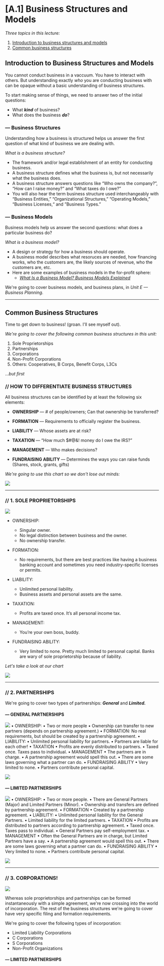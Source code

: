 # [A.1]	Business Structures and Models

*Three topics in this lecture:*  

1. [Introduction to business structures and models](#ibsm)
1. [Common business structures](#cbs)  

## <a name="ibsm">Introduction to Business Structures and Models</a>

You cannot conduct business in a vaccuum. You have to interact with others. But understanding exactly *who* you are conducting business with can be opaque without a basic understanding of business structures.

To start making sense of things, we need to answer two of the initial questions:

* What ***kind*** of business?
* What does the business ***do***?

### — Business Structures
Understanding how a business is structured helps us answer the first question of what kind of business we are dealing with. 

*What is a business structure?*

* The framework and/or legal establishment of an entity for conducting business.
* A business structure defines what the business is, but not necessarily what the
business does.
* A business structure answers questions like “Who owns the company?”, “How
can I raise money?” and “What taxes do I owe?”
* You will also hear the term business structure used interchangeably with
“Business Entities,” “Organizational Structures,” “Operating Models,”
“Business Licenses,“ and ”Business Types.”

### — Business Models
Business models help us answer the second questions: what does a particular business do? 

*What is a business model?*

* A design or strategy for how a business should operate. 
* A business model describes what resoruces are needed, how financing works, who the customers are, the likely sources of revenue, who the customers are, etc. 
* Here are some examples of business models in the for-profit sphere:
	* *[What Is a Business Model? Business Models Explained](https://articles.bplans.com/what-is-a-business-model-business-models-explained/)*
 	
We're going to cover business models, and business plans, in *Unit E — Business Planning*. 
***

## <a name="cbs">Common Business Structures</a>  

Time to get down to business! (groan. I'll see myself out). 

*We're going to cover the following common business structures in this unit:*

1. Sole Proprietorships
2. Partnerships
3. Corporations
4. Non-Profit Corporations
5. Others: Cooperatives, B Corps, Benefit Corps, L3Cs

...*but first*

### // HOW TO DIFFERENTIATE BUSINESS STRUCTURES
All business structures can be identified by at least the following six elements:

* **OWNERSHIP** — # of people/owners; Can that ownership be transferred?

* **FORMATION** — Requirements to officially register the business.
* **LIABILITY** — Whose assets are at risk?
* **TAXATION** — “How much $#@&! money do I owe the IRS?”
* **MANAGEMENT** — Who makes decisions?
* **FUNDRAISING ABILITY** — Determines the ways you can raise funds (Shares, stock, grants, gifts)

*We're going to use this chart so we don't lose out minds:*

![](https://github.com/Orthelious/PDCP_Spring2019/blob/master/images/BusiStruct_None.png)
***
### // 1. SOLE PROPRIETORSHIPS
![](https://github.com/Orthelious/PDCP_Spring2019/blob/master/images/MadMax_Sole.jpeg)

* OWNERSHIP:
	* Singular owner.
	* No legal distinction between business and the owner. 
	* No ownership transfer.
* FORMATION: 
	* No requirements, but there are best practices like having a
business banking account and sometimes you need industry-specific licenses
or permits.
* LIABILITY: 
	* Unlimited personal liability. 
	* Business assets and personal assets are the same. 

* TAXATION: 
	* Profits are taxed once. It’s all personal income tax.
* MANAGEMENT: 
	* You’re your own boss, buddy.
* FUNDRAISING ABILITY: 
	* Very limited to none. Pretty much limited to
personal capital. Banks are wary of sole proprietorship because of liability.

*Let's take a look at our chart*

![](https://github.com/Orthelious/PDCP_Spring2019/blob/master/images/BusiStruct_1.png)
***
### // 2. PARTNERSHIPS
We're going to cover two types of partnerships: ***General*** and ***Limited.***

#### **— GENERAL PARTNERSHIPS**
![](https://github.com/Orthelious/PDCP_Spring2019/blob/master/images/madmax_partnership.jpg)
• OWNERSHIP:
• Two or more people
• Ownership can transfer to new partners (depends on partnership
agreement.)
• FORMATION: No real requirements, but should be created by a partnership
agreement.
• LIABILITY:
• Unlimited personal liability for partners.
• Partners are liable for each other!
• TAXATION
• Profits are evenly distributed to partners.
• Taxed once. Taxes pass to individual.
• MANAGEMENT
• The partners are in charge.
• A partnership agreement would spell this out.
• There are some laws governing what a partner can do.
• FUNDRAISING ABILITY
• Very limited to none.
• Partners contribute personal capital.

![](https://github.com/Orthelious/PDCP_Spring2019/blob/master/images/BusiStruct_2.png)

#### **— LIMITED PARTNERSHIPS**
![](https://github.com/Orthelious/PDCP_Spring2019/blob/master/images/madmax_limited_partnership.jpg)
• OWNERSHIP:
• Two or more people.
• There are General Partners (Major) and Limited Partners (Minor).
• Ownership and transfers are defined by partnership agreement.
• FORMATION
• Created by a partnership agreement.
• LIABILITY:
• Unlimited personal liability for the General Partners.
• Limited liability for the limited partners.
• TAXATION
• Profits are distributed to partners according to partnership agreement.
• Taxed once. Taxes pass to individual.
• General Partners pay self-employment tax.
• MANAGEMENT
• Often the General Partners are in charge, but Limited Partners have a say.
• A partnership agreement would spell this out.
• There are some laws governing what a partner can do.
• FUNDRAISING ABILITY
• Very limited to none.
• Partners contribute personal capital.

![](https://github.com/Orthelious/PDCP_Spring2019/blob/master/images/BusiStruct_3.png)
***

### // 3. CORPORATIONS!
![](https://github.com/Orthelious/PDCP_Spring2019/blob/master/images/MadMax_Incorporation.gif)

Whereas sole proprietorships and partnerships can be formed instantaneously with a simple agreement, we're now crossing into the world of incorporation. The rest of the business structures we're going to cover have very specific filing and formation requirements. 

We're going to cover the following types of incorporation:

* Limited Liability Corporations
* C Corporations
* S Corporations
* Non-Profit Organizations 

#### **— LIMITED PARTNERSHIPS**

